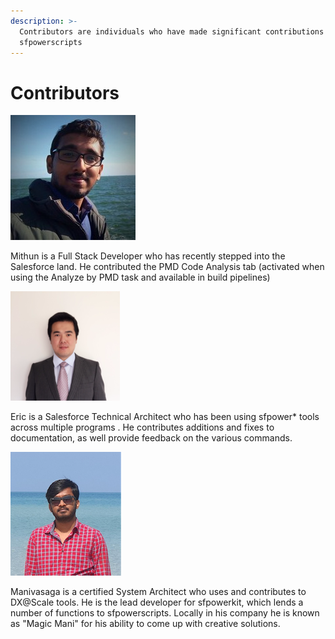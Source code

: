 ```yaml
---
description: >-
  Contributors are individuals who have made significant contributions to
  sfpowerscripts
---
```


# Contributors

![Mithun](../.gitbook/assets/mithun_photo.jpeg)

Mithun is a Full Stack Developer who has recently stepped into the Salesforce land. He contributed the PMD Code Analysis tab \(activated when using the Analyze by PMD task and available in build pipelines\)

![Eric Shen](../.gitbook/assets/image%20%289%29.png)

Eric is a Salesforce Technical Architect who has been using sfpower\* tools across multiple programs . He contributes additions and fixes to documentation, as well provide feedback on the various commands.

![Manivasaga Murugesan](../.gitbook/assets/manivasaga-murugesan.png)

Manivasaga is a certified System Architect who uses and contributes to DX@Scale tools. He is the lead developer for sfpowerkit, which lends a number of functions to sfpowerscripts. Locally in his company he is known as "Magic Mani" for his ability to come up with creative solutions.

